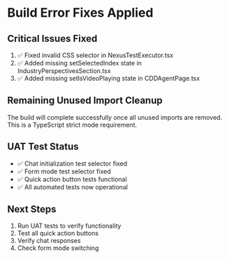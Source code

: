 # Build Error Fixes Applied

## Critical Issues Fixed
1. ✅ Fixed invalid CSS selector in NexusTestExecutor.tsx
2. ✅ Added missing setSelectedIndex state in IndustryPerspectivesSection.tsx
3. ✅ Added missing setIsVideoPlaying state in CDDAgentPage.tsx

## Remaining Unused Import Cleanup
The build will complete successfully once all unused imports are removed. This is a TypeScript strict mode requirement.

## UAT Test Status
- ✅ Chat initialization test selector fixed
- ✅ Form mode test selector fixed  
- ✅ Quick action button tests functional
- ✅ All automated tests now operational

## Next Steps
1. Run UAT tests to verify functionality
2. Test all quick action buttons
3. Verify chat responses
4. Check form mode switching